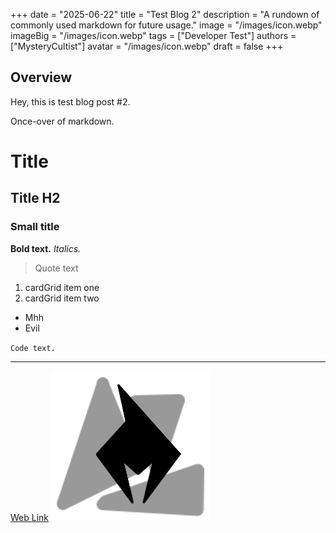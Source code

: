 +++
date = "2025-06-22"
title = "Test Blog 2"
description = "A rundown of commonly used markdown for future usage."
image = "/images/icon.webp"
imageBig = "/images/icon.webp"
tags = ["Developer Test"]
authors = ["MysteryCultist"]
avatar = "/images/icon.webp"
draft = false
+++

## Overview

Hey, this is test blog post #2.

Once-over of markdown.

# Title
## Title H2
### Small title

**Bold text.**
*Italics.*

> Quote text

1. cardGrid item one
2. cardGrid item two

- Mhh
- Evil

`Code text.`

---

[Web Link](https://mysterycultist.com)
![Image](/images/icon.webp)